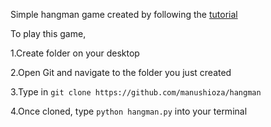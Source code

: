 Simple hangman game created by following the [tutorial](https://www.youtube.com/watch?v=m4nEnsavl6w)

To play this game, 

1.Create folder on your desktop

2.Open Git and navigate to the folder you just created 

3.Type in `git clone https://github.com/manushioza/hangman`

4.Once cloned, type `python hangman.py` into your terminal

